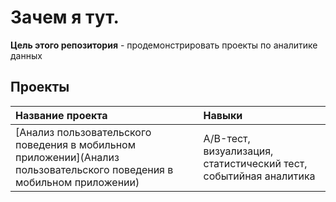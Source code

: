 # Зачем я тут.
**Цель этого репозитория** - продемонстрировать проекты по аналитике данных
## Проекты
| Название проекта | Навыки | 
| :---------------------- | :---------------------- |
| [Анализ пользовательского поведения в мобильном приложении](Анализ пользовательского поведения в мобильном приложении) | A/B-тест, визуализация, статистический тест, событийная аналитика | Изучение закономерностей, определяющих успешность игр | предобработка данных, исследовательский анализ данных, описательная статистика, проверка | статистических гипотез
